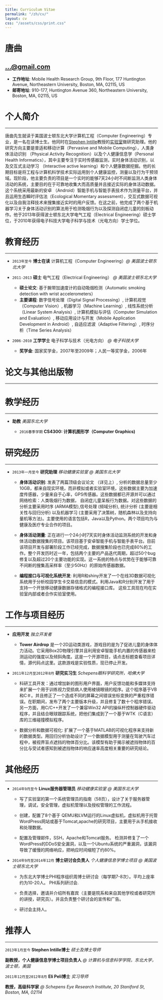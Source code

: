 ```yaml
---
title: Curriculum Vitae
permalink: "/zh/cv/"
layout: cv
css: "/assets/css/print.css"
---
```


# 唐曲

## [...@gmail.com](http://www.google.com/recaptcha/mailhide/d?k=01hQSjBLMxACjwbK_AGELOLg==&amp;c=WlYLqRnTu6ivdRewzazpnGXbp0Q42_mzU_5iu5dk6hY=)

* __工作地址__:
Mobile Health Research Group, 
9th Floor, 177 Huntington Avenue,
Northeastern University,
Boston, MA, 02115, US
* __邮寄地址__:
910-177,
Huntington Avenue 360,
Northeastern University,
Boston, MA, 02115, US

# 个人简介
---

唐曲先生就读于美国波士顿东北大学计算机工程（Computer Engineering）专业，是一名在读博士生。他同时在[Stephen Intille](http://www.ccs.neu.edu/home/intille/)教授的[实验室](http://mhealth.ccs.neu.edu/)做研究助理。他的研究方向主要是普适和移动计算（Pervasive and Mobile Computing），人类身体活动识别 （Physical Activity Recognition）以及个人健康信息学（Personal Health Informatics），其中主要专注于实时传感器监测，实时身体活动识别，以及交互式主动学习 （Interactive active learning）和个人健康数据挖掘。他的长期目标是将工程与计算机科学技术实际运用到个人健康监控，测量以及行为干预领域。现阶段，他主要负责的项目是一个实时的能够7天24小时不间断监测人类身体活动的系统，主要目的在于可靠地收集大而高质量并且接近实际的身体活动数据。这个系统采用最新的安卓 （Android）智能手机与智能手表技术作为测量平台，并且运用生态瞬时评估法（Ecological Momentary assessment），交互式数据可视化以及自我注释技术来搜集接近实时的用户反馈。在这之前，他完成了两个基于机器学习关于身体活动识别的算法用于检测吸烟行为以及探测自闭症儿童的刻板动作。他于2013年获得波士顿东北大学电气工程（Electrical Engineering）硕士学位，于2010年获得电子科技大学电子科学与技术（光电方向）学士学位。

# 教育经历
---

* `2013年至今` __博士在读__ 计算机工程（Computer Engineering）_@ 美国波士顿东北大学_
* `2011-2013` __硕士__ 电气工程（Electrical Engineering） _@ 美国波士顿东北大学_

    * __硕士论文__: 基于腕带加速度计的自动吸烟检测（Automatic smoking detection with wrist accelerometers）
    * __主要课程__: 数字信号处理（Digital Signal Processing）, 计算机视觉（Computer Vision）, 机器学习（Machine Learning）, 线性系统分析（Linear System Analysis）, 计算机模拟与评估（Computer Simulation and Evaluation）, 移动应用设计与开发（Mobile Application Development in Android）, 自适应滤波（Adaptive Filtering）, 时序分析（Time Series Analysis）

* `2006-2010` __工学学士__ 电子科学与技术（光电方向） _@ 电子科技大学_

    * __奖学金__: 国家奖学金，2007年至2009年；人民一等奖学金，2006年

# 论文与其他出版物
---

# 教学经历
---

* __助教__ _美国东北大学_

    * `2016春季学期` __CS4300: 计算机图形学（Computer Graphics)__

# 研究经历
---

* `2013年一月至今` __研究助理__ _移动健康实验室 @ 美国东北大学_

    + __身体活动识别__: 发表了两篇顶级会议论文 （详见上）, 分析的数据总量至少10GB，都来自现实环境，而非模拟或者实验室环境，这些数据主要为加速度传感器，少量来自于心率，GPS传感器。这些数据都已开源并可以通过网络检索：人类吸烟行为数据， 自闭症儿童呆板行为数据。对这些数据的分析主要采用时序 (ARMA模型),信号处理 (频域分析), 统计分析 (主要是相关性与回归分析) 以及机器学习 (主要采用了决策树，随机森林以及支持向量机等方法)。主要使用的语言包括R，Java以及Python。两个项目均为与健康及医疗专业合作的项目。
    
    + __身体活动测量__: 正在进行一个24小时7天实时身体活动监测系统的开发和身体活动数据搜集的项目。该项目基于安卓智能手机与智能手表平台。目前该项目开发与部署阶段工作已经完成，数据搜集阶段也已完成80%的工作。整个开发历时近一年，包括两个主要的产品迭代周期，超过50个bug修复以及超过20个主要功能的实现。这一系统的特点与优势在于能够可靠不间断的搜集高采样率（至少50Hz）的原始传感器数据。
    
    + __编程接口与可视化系统开发__: 利用R和shiny开发了一个在线3D数据可视化系统用于分析校园学生卡交易信息的模式。利用Java和R分别开发了用于支持一个开放移动健康数据存储格式的编程接口库。 这些工具现在均在实验室内部或者合作实验室使用。

# 工作与项目经历
---

* __应用开发__ _独立开发者_

    + __Tower Airdrop__ 是一个2D运动类游戏，游戏目的是为了促进儿童的身体体力活动。它采用Box2D物理引擎并且利用安卓智能手机内置的传感器来检测运动的强度以及倾斜角度。这是一个开源项目，请点击标题查看项目详情，源代码点这里。这款游戏是实验性质，现已停止开发。

* `2011年12月至2012年8月` __研究实习生__ _Schepens眼科学研究所，哈佛大学_

    + 科研工具开发：通过增加新的图形用户界面，用户反馈功能和多媒体支持来扩展一个用于训练视力受损病人使用棱镜眼镜的程序。这个程序基于VB和C＃。并且修正了一个造成不同的屏幕之间错误坐标变换的严重程序错误。在职期间，发布了两个主要版本升级，并且修复了数十个程序错误。另一方面，用C/C++开发了一个兼容Win32 API的操纵杆控制器硬件驱动程序，并且结合眼球跟踪系统，把他们集成到了一个基于WTK（C语言）库的三维碰撞模拟程序。
    
    + 数据分析和数据可视化: 扩展了一个基于MATLAB的可视化程序来支持新的数据类型。用回归分析协助设计了一个数据模型用于测量在驾驶汽车过程中，被视界盲点遮挡的物体百分比。该模型有助于揭示被遮挡物体的百分比与受试者感知到被遮挡物体的响应速率高度相关重要的研究结论。

# 其他经历
---

* `2014年9月至今` __Linux服务器管理员__ _移动健康实验室 @ 美国东北大学_

    + 写了实验室的第一个系统管理员的指南（58页），设计了关于服务器管理，调试，安全管理，虚拟机管理以及授权管理的工作流程。
    
    + 创建，配置了8个基于 QEMU和LVM运行的Linux虚拟机，虚拟机用于托管WordPress网站或基于Tomcat,apache的研究项目，主要用于从手机接收和处理数据。

    + 配置及管理邮件，SSH，Apache和Tomcat服务。 检测并修复了一个WordPress的DDoS安全漏洞，以及一个Ubuntu系统的严重漏洞，该漏洞导致了缓慢的网络响应，把响应时间缩短了约80%。

* `2014年9月至2014年12月` __博士研讨会负责人__ _个人健康信息学博士项目 @ 美国波士顿东北大学_
    + 为东北大学博士PHI程序组织周博士研讨会（每学期7-8次）。平均上座率约为10-20人。 PHI系列研讨会.
    
    + 负责选择，邀请并介绍所有嘉宾（主要是院系和来自其他学校或者研究所的讲授，研究员）。并且负责整个研讨会的宣传和广告。
    
    + 研讨会主持人。

# 推荐人
---

`2013年1月至今` __Stephen Intille博士__ _硕士及博士导师_

__副教授，个人健康信息学博士项目负责人__ _@ 计算机与信息科学学院，东北大学，波士顿，美国_

`2011年12月至2012年8月` __Eli Peli博士__ _实习导师_

__教授，高级科学家__ _@ Schepens Eye Research Institute, 20 Staniford St, Boston, MA, 02114_



